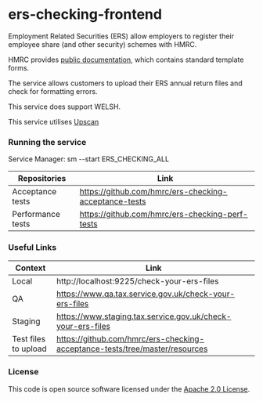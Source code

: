
# ers-checking-frontend
Employment Related Securities (ERS) allow employers to register their employee share (and other security) schemes with HMRC.

HMRC provides [public documentation](https://www.gov.uk/topic/business-tax/employment-related-securities), which contains standard template forms.

The service allows customers to upload their ERS annual return files and check for formatting errors.

This service does support WELSH.

This service utilises [Upscan](https://github.com/hmrc/upscan-initiate)


### Running the service

Service Manager: sm --start ERS_CHECKING_ALL

|Repositories|Link|
|------------|----|
|Acceptance tests|https://github.com/hmrc/ers-checking-acceptance-tests|
|Performance tests|https://github.com/hmrc/ers-checking-perf-tests|

### Useful Links

|Context|Link|
|------------|----|
|Local|http://localhost:9225/check-your-ers-files|
|QA|https://www.qa.tax.service.gov.uk/check-your-ers-files|
|Staging|https://www.staging.tax.service.gov.uk/check-your-ers-files|
|Test files to upload|https://github.com/hmrc/ers-checking-acceptance-tests/tree/master/resources|

### License

This code is open source software licensed under the [Apache 2.0 License]("http://www.apache.org/licenses/LICENSE-2.0.html").
    

